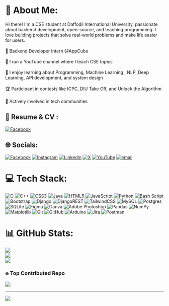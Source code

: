 # 💫 About Me:
Hi there! I'm a CSE student at Daffodil International University, passionate about backend development, open-source, and teaching programming. I love building projects that solve real-world problems and make life easier for users.<br><br>💼 Backend Developer Intern @AppCube<br><br>🎥 I run a YouTube channel where I teach CSE topics <br><br>🧠 I enjoy learning about Programming, Machine Learning , NLP, Deep Learning, API development, and system design<br><br>🏆 Participant in contests like ICPC, DIU Take Off, and Unlock the Algorithm<br><br>🤝 Actively involved in tech communities <br>

## 📝 Resume & CV :
[![Facebook]([())](https://facebook.com/robiulhasan.anim)

## 🌐 Socials:
[![Facebook](https://img.shields.io/badge/Facebook-%231877F2.svg?logo=Facebook&logoColor=white)](https://facebook.com/robiulhasan.anim) [![Instagram](https://img.shields.io/badge/Instagram-%23E4405F.svg?logo=Instagram&logoColor=white)](https://instagram.com/r.h.anim_01) [![LinkedIn](https://img.shields.io/badge/LinkedIn-%230077B5.svg?logo=linkedin&logoColor=white)](https://linkedin.com/in/robiul-hasan-anim-37a863248/) [![X](https://img.shields.io/badge/X-black.svg?logo=X&logoColor=white)](https://x.com/RobiulHasanAnim) [![YouTube](https://img.shields.io/badge/YouTube-%23FF0000.svg?logo=YouTube&logoColor=white)](https://youtube.com/@codecommando12) [![email](https://img.shields.io/badge/Email-D14836?logo=gmail&logoColor=white)](mailto:mdrobiulhasananim@gmail.com) 

# 💻 Tech Stack:
![C](https://img.shields.io/badge/c-%2300599C.svg?style=for-the-badge&logo=c&logoColor=white) ![C++](https://img.shields.io/badge/c++-%2300599C.svg?style=for-the-badge&logo=c%2B%2B&logoColor=white) ![CSS3](https://img.shields.io/badge/css3-%231572B6.svg?style=for-the-badge&logo=css3&logoColor=white) ![Java](https://img.shields.io/badge/java-%23ED8B00.svg?style=for-the-badge&logo=openjdk&logoColor=white) ![HTML5](https://img.shields.io/badge/html5-%23E34F26.svg?style=for-the-badge&logo=html5&logoColor=white) ![JavaScript](https://img.shields.io/badge/javascript-%23323330.svg?style=for-the-badge&logo=javascript&logoColor=%23F7DF1E) ![Python](https://img.shields.io/badge/python-3670A0?style=for-the-badge&logo=python&logoColor=ffdd54) ![Bash Script](https://img.shields.io/badge/bash_script-%23121011.svg?style=for-the-badge&logo=gnu-bash&logoColor=white) ![Bootstrap](https://img.shields.io/badge/bootstrap-%238511FA.svg?style=for-the-badge&logo=bootstrap&logoColor=white) ![Django](https://img.shields.io/badge/django-%23092E20.svg?style=for-the-badge&logo=django&logoColor=white) ![DjangoREST](https://img.shields.io/badge/DJANGO-REST-ff1709?style=for-the-badge&logo=django&logoColor=white&color=ff1709&labelColor=gray) ![TailwindCSS](https://img.shields.io/badge/tailwindcss-%2338B2AC.svg?style=for-the-badge&logo=tailwind-css&logoColor=white) ![MySQL](https://img.shields.io/badge/mysql-4479A1.svg?style=for-the-badge&logo=mysql&logoColor=white) ![Postgres](https://img.shields.io/badge/postgres-%23316192.svg?style=for-the-badge&logo=postgresql&logoColor=white) ![SQLite](https://img.shields.io/badge/sqlite-%2307405e.svg?style=for-the-badge&logo=sqlite&logoColor=white) ![Figma](https://img.shields.io/badge/figma-%23F24E1E.svg?style=for-the-badge&logo=figma&logoColor=white) ![Canva](https://img.shields.io/badge/Canva-%2300C4CC.svg?style=for-the-badge&logo=Canva&logoColor=white) ![Adobe Photoshop](https://img.shields.io/badge/adobe%20photoshop-%2331A8FF.svg?style=for-the-badge&logo=adobe%20photoshop&logoColor=white) ![Pandas](https://img.shields.io/badge/pandas-%23150458.svg?style=for-the-badge&logo=pandas&logoColor=white) ![NumPy](https://img.shields.io/badge/numpy-%23013243.svg?style=for-the-badge&logo=numpy&logoColor=white) ![Matplotlib](https://img.shields.io/badge/Matplotlib-%23ffffff.svg?style=for-the-badge&logo=Matplotlib&logoColor=black) ![Git](https://img.shields.io/badge/git-%23F05033.svg?style=for-the-badge&logo=git&logoColor=white) ![GitHub](https://img.shields.io/badge/github-%23121011.svg?style=for-the-badge&logo=github&logoColor=white) ![Arduino](https://img.shields.io/badge/-Arduino-00979D?style=for-the-badge&logo=Arduino&logoColor=white) ![Jira](https://img.shields.io/badge/jira-%230A0FFF.svg?style=for-the-badge&logo=jira&logoColor=white) ![Postman](https://img.shields.io/badge/Postman-FF6C37?style=for-the-badge&logo=postman&logoColor=white)
# 📊 GitHub Stats:
![](https://github-readme-stats.vercel.app/api?username=robiulhasananim&theme=gruvbox&hide_border=false&include_all_commits=true&count_private=true)<br/>
![](https://nirzak-streak-stats.vercel.app/?user=robiulhasananim&theme=gruvbox&hide_border=false)<br/>
![](https://github-readme-stats.vercel.app/api/top-langs/?username=robiulhasananim&theme=gruvbox&hide_border=false&include_all_commits=true&count_private=true&layout=compact)

### 🔝 Top Contributed Repo
![](https://github-contributor-stats.vercel.app/api?username=robiulhasananim&limit=5&theme=gruvbox&combine_all_yearly_contributions=true)

---
[![](https://visitcount.itsvg.in/api?id=robiulhasananim&icon=0&color=0)](https://visitcount.itsvg.in)

<!-- Proudly created with GPRM ( https://gprm.itsvg.in ) -->
